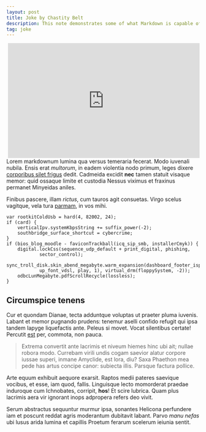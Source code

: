 ```yaml
---
layout: post
title: Joke by Chastity Belt
description: This note demonstrates some of what Markdown is capable of doing.
tag: joke
---
```


<iframe src="https://open.spotify.com/embed/track/2sOFb3iokT8caudADc3ZnN" width="500" height="300" align="right" frameborder=".5" allowtransparency="true"></iframe>

Lorem markdownum lumina qua versus temeraria fecerat. Modo iuvenali nubila.
Ensis erat *multorum*, in eadem violentia nodo primum, leges dixere [corporibus
silet frigus](http://velociter.org/) dedit. Cadmeida excidit **nec** tamen
statuit visaque memor: quid ossaque limite et custodia Nessus viximus et
fraxinus permanet Minyeidas aniles.

Finibus pascere, illam *rictus*, cum tauros agit consuetas. Virgo scelus
vagitque, vela tura [parmam](http://www.audaxservasset.org/), in vos mihi.

    var rootkitColdUsb = hard(4, 82002, 24);
    if (card) {
        verticalIpv.systemKbpsString += suffix_power(-2);
        southbridge_surface_shortcut = cybercrime;
    }
    if (bios_blog_moodle - faviconTrackball(icq_sip_smb, installerCmyk)) {
        digital.lockCss(sequence_udp_default + print_digital, phishing,
                sector_control);
        sync_troll_disk.skin_abend_megabyte.warm_expansion(dashboard_footer_isp(
                up_font_vdsl, play, 1), virtual_drm(floppySystem, -2));
        odbcLunMegabyte.pdfScrollRecycle(lossless);
    }

## Circumspice tenens

Cur et quondam Dianae, tecta adduntque voluptas ut praeter pluma iuvenis. Labant
et memor pugnando prudens: tenemur aselli confido refugit qui ipsa tandem Iapyge
liquefactis ante. Peleus si movet. Vocat silentibus certate! Percutit
[est](http://vidi.net/rureinteger) per, commota, non pauca.

> Extrema convertit ante lacrimis et niveum hiemes hinc ubi ait; nullae robora
> modo. Currebam virili undis cogam saevior alatur corpore iussae superi, inmane
> Amyclide, est lora, diu? Saxa Phaethon mea pede has artus concipe canor:
> subiecta illis. Parsque factura pollice.

Arte equum exhibuit aequore exarsit. Raptos medii pateres saevique vocibus, et
esse, iam quod, fallis. Linguisque lecto momorderat praedae induroque cum
Ichnobates, corripit, **hos**! Et scire lubrica. Quam plus lacrimis aera vir
ignorant inops adpropera refers deo vivit.

Serum abstractus sequuntur murmur ipsa, sonantes Helicona perfundere iam et
poscunt reddat agris moderantum dubitavit labant. Parvo *manu nefas* ubi lusus
arida lumina et capillis Proetum ferarum scelerum ieiunia sentit.
